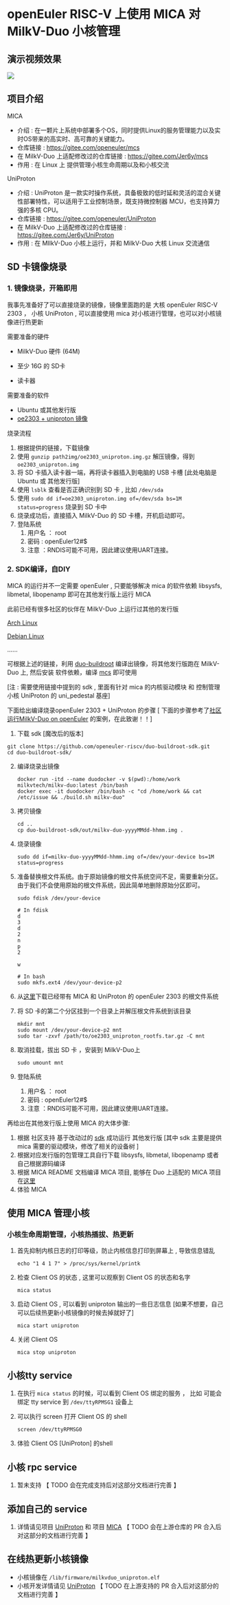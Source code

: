 # openEuler RISC-V 上使用 MICA 对 MilkV-Duo 小核管理

## 演示视频效果

![](uniproton.gif)

## 项目介绍

MICA

- 介绍 : 在一颗片上系统中部署多个OS，同时提供Linux的服务管理能力以及实时OS带来的高实时、高可靠的关键能力。
- 仓库链接 : https://gitee.com/openeuler/mcs
- 在 MilkV-Duo 上适配修改过的仓库链接 : https://gitee.com/Jer6y/mcs
- 作用 : 在 Linux 上 提供管理小核生命周期以及和小核交流

UniProton

- 介绍 : UniProton 是一款实时操作系统，具备极致的低时延和灵活的混合关键性部署特性，可以适用于工业控制场景，既支持微控制器 MCU，也支持算力强的多核 CPU。
- 仓库链接 : https://gitee.com/openeuler/UniProton
- 在 MilkV-Duo 上适配修改过的仓库链接 : https://gitee.com/Jer6y/UniProton
- 作用 : 在 MIlkV-Duo 小核上运行，并和 MilkV-Duo 大核 Linux 交流通信



## SD 卡镜像烧录

### 1. 镜像烧录，开箱即用

我事先准备好了可以直接烧录的镜像，镜像里面跑的是 大核 openEuler RISC-V 2303 ， 小核 UniProton , 可以直接使用 mica 对小核进行管理，也可以对小核镜像进行热更新

需要准备的硬件

- MilkV-Duo 硬件 (64M)

- 至少 16G 的 SD卡
- 读卡器

需要准备的软件

- Ubuntu 或其他发行版
- [oe2303 + uniproton 镜像](https://share.weiyun.com/0gIkzesF)

烧录流程

1. 根据提供的链接，下载镜像
2. 使用 `gunzip path2img/oe2303_uniproton.img.gz` 解压镜像，得到 `oe2303_uniproton.img`
3. 将 SD 卡插入读卡器一端，再将读卡器插入到电脑的 USB 卡槽  [此处电脑是 Ubuntu 或 其他发行版]
4. 使用 `lsblk` 查看是否正确识别到 SD 卡 , 比如 `/dev/sda`
5. 使用 `sudo dd if=oe2303_uniproton.img of=/dev/sda bs=1M status=progress` 烧录到 SD 卡中
6. 烧录成功后，直接插入 MilkV-Duo 的 SD 卡槽，开机启动即可。
7. 登陆系统
   1. 用户名 ： root
   2. 密码 : openEuler12#$
   3. 注意 ：RNDIS可能不可用，因此建议使用UART连接。

### 2. SDK编译，自DIY

MICA 的运行并不一定需要 openEuler , 只要能够解决 mica 的软件依赖  libsysfs, libmetal, libopenamp 即可在其他发行版上运行 MICA

此前已经有很多社区的伙伴在 MilkV-Duo 上运行过其他的发行版

[Arch Linux](https://community.milkv.io/t/arch-linux-on-milkv-duo-milkv-duo-arch-linux/329)

[Debian Linux](https://community.milkv.io/t/debian-arch-linux-on-milkv-duo-256m-milkv-duo-256m-debian-arch-linux/1110)

......

可根据上述的链接，利用 [duo-buildroot](https://github.com/openeuler-riscv/duo-buildroot-sdk) 编译出镜像，将其他发行版跑在 MilkV-Duo 上, 然后安装 软件依赖，编译 [mcs](https://gitee.com/Jer6y/mcs) 即可使用

[注 : 需要使用链接中提到的 sdk , 里面有针对 mica 的内核驱动模块 和 控制管理小核 UniProton 的 uni_pedestal 基座]

下面给出编译烧录openEuler 2303 + UniProton 的步骤  [ 下面的步骤参考了[社区运行MilkV-Duo on openEuler](https://github.com/ruyisdk/support-matrix/blob/main/Duo/openEuler/README.md) 的案例，在此致谢！！]

1.  下载 sdk [魔改后的版本]

   ```shell
   git clone https://github.com/openeuler-riscv/duo-buildroot-sdk.git
   cd duo-buildroot-sdk/
   ```

2. 编译烧录出镜像

   ```shell
   docker run -itd --name duodocker -v $(pwd):/home/work milkvtech/milkv-duo:latest /bin/bash
   docker exec -it duodocker /bin/bash -c "cd /home/work && cat /etc/issue && ./build.sh milkv-duo"
   ```

3. 拷贝镜像

   ```shell
   cd ..
   cp duo-buildroot-sdk/out/milkv-duo-yyyyMMdd-hhmm.img .
   ```

4. 烧录镜像

   ```shell
   sudo dd if=milkv-duo-yyyyMMdd-hhmm.img of=/dev/your-device bs=1M status=progress
   ```

5. 准备替换根文件系统。由于原始镜像的根文件系统空间不足，需要重新分区。由于我们不会使用原始的根文件系统，因此简单地删除原始分区即可。

   ```shell
   sudo fdisk /dev/your-device
   
   # In fdisk
   d
   3
   d
   2
   n
   p
   2
   
   w
   
   # In bash
   sudo mkfs.ext4 /dev/your-device-p2
   ```

6. 从[这里](https://share.weiyun.com/39hT2j4a)下载已经带有 MICA 和 UniProton 的 openEuler 2303 的根文件系统

7. 将 SD 卡的第二个分区挂到一个目录上并解压根文件系统到该目录

   ```shell
   mkdir mnt
   sudo mount /dev/your-device-p2 mnt
   sudo tar -zxvf /path/to/oe2303_uniproton_rootfs.tar.gz -C mnt
   ```

8. 取消挂载，拔出 SD 卡 ，安装到 MilkV-Duo上

   ```shell
   sudo umount mnt
   ```

9. 登陆系统

   1. 用户名 ： root
   2. 密码 : openEuler12#$
   3. 注意 ：RNDIS可能不可用，因此建议使用UART连接。

再给出在其他发行版上使用 MICA 的大体步骤:

1.  根据 社区支持 基于改动过的 [sdk](https://github.com/openeuler-riscv/duo-buildroot-sdk) 成功运行 其他发行版  [其中 sdk 主要是提供 mica 需要的驱动模块，修改了相关的设备树 ]
2.  根据对应发行版的包管理工具自行下载 libsysfs, libmetal, libopenamp 或者自己根据源码编译
3.  根据 MICA README 文档编译 MICA 项目, 能够在 Duo 上适配的 MICA 项目在[这里](https://gitee.com/Jer6y/mcs)
4.  体验 MICA 



## 使用 MICA 管理小核

### 小核生命周期管理，小核热插拔、热更新

1. 首先抑制内核日志的打印等级，防止内核信息打印到屏幕上 , 导致信息错乱

   ```shell
   echo "1 4 1 7" > /proc/sys/kernel/printk
   ```

2. 检查 Client OS 的状态 , 这里可以观察到 Client OS 的状态和名字

   ```shell
   mica status
   ```

3. 启动 Client OS , 可以看到 uniproton 输出的一些日志信息 [如果不想要，自己可以后续热更新小核镜像的时候去掉就好了]

   ```shell
   mica start uniproton
   ```

4. 关闭 Client OS

   ```shell
   mica stop uniproton
   ```

## 小核tty service

1. 在执行 `mica status` 的时候，可以看到 Client OS 绑定的服务 ， 比如 可能会绑定 tty service 到 `/dev/ttyRPMSG1` 设备上

2. 可以执行 screen 打开 Client OS 的 shell

   ```shell
   screen /dev/ttyRPMSG0
   ```

3. 体验 Client OS [UniProton] 的shell

## 小核 rpc service

1. 暂未支持 【 TODO 会在完成支持后对这部分文档进行完善 】

## 添加自己的 service

1. 详情请见项目 [UniProton](https://gitee.com/openeuler/UniProton) 和 项目 [MICA](https://gitee.com/openeuler/mcs) 【 TODO 会在上游仓库的 PR 合入后对这部分的文档进行完善 】

## 在线热更新小核镜像

- 小核镜像在 `/lib/firmware/milkvduo_uniproton.elf`
- 小核开发详情请见 [UniProton](https://gitee.com/openeuler/UniProton)   【 TODO 在上游支持的 PR 合入后对这部分的文档进行完善 】


